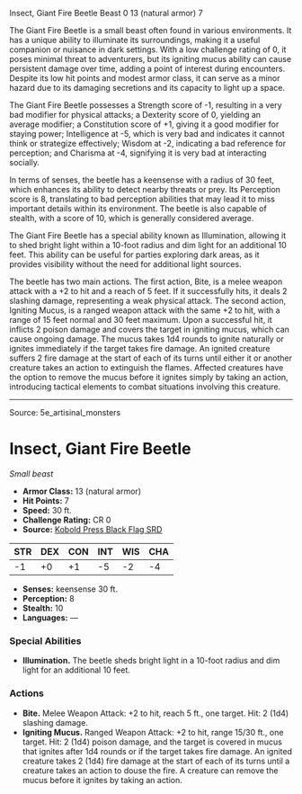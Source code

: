 <MonsterName/>Insect, Giant Fire Beetle</MonsterName>
<CreatureType/>Beast</CreatureType>
<CR/>0</CR>
<AC/>13 (natural armor)</AC>
<HP/>7</HP>
<summary>The Giant Fire Beetle is a small beast often found in various environments. It has a unique ability to illuminate its surroundings, making it a useful companion or nuisance in dark settings. With a low challenge rating of 0, it poses minimal threat to adventurers, but its igniting mucus ability can cause persistent damage over time, adding a point of interest during encounters. Despite its low hit points and modest armor class, it can serve as a minor hazard due to its damaging secretions and its capacity to light up a space.</summary>

<detail>

The Giant Fire Beetle possesses a Strength score of -1, resulting in a very bad modifier for physical attacks; a Dexterity score of 0, yielding an average modifier; a Constitution score of +1, giving it a good modifier for staying power; Intelligence at -5, which is very bad and indicates it cannot think or strategize effectively; Wisdom at -2, indicating a bad reference for perception; and Charisma at -4, signifying it is very bad at interacting socially. 

In terms of senses, the beetle has a keensense with a radius of 30 feet, which enhances its ability to detect nearby threats or prey. Its Perception score is 8, translating to bad perception abilities that may lead it to miss important details within its environment. The beetle is also capable of stealth, with a score of 10, which is generally considered average.

The Giant Fire Beetle has a special ability known as Illumination, allowing it to shed bright light within a 10-foot radius and dim light for an additional 10 feet. This ability can be useful for parties exploring dark areas, as it provides visibility without the need for additional light sources.

The beetle has two main actions. The first action, Bite, is a melee weapon attack with a +2 to hit and a reach of 5 feet. If it successfully hits, it deals 2 slashing damage, representing a weak physical attack. The second action, Igniting Mucus, is a ranged weapon attack with the same +2 to hit, with a range of 15 feet normal and 30 feet maximum. Upon a successful hit, it inflicts 2 poison damage and covers the target in igniting mucus, which can cause ongoing damage. The mucus takes 1d4 rounds to ignite naturally or ignites immediately if the target takes fire damage. An ignited creature suffers 2 fire damage at the start of each of its turns until either it or another creature takes an action to extinguish the flames. Affected creatures have the option to remove the mucus before it ignites simply by taking an action, introducing tactical elements to combat situations involving this creature.</detail>



---

Source: 5e_artisinal_monsters

# Insect, Giant Fire Beetle

*Small beast*

- **Armor Class:** 13 (natural armor)
- **Hit Points:** 7
- **Speed:** 30 ft.
- **Challenge Rating:** CR 0
- **Source:** [Kobold Press Black Flag SRD](https://koboldpress.com/black-flag-roleplaying/)

| STR | DEX | CON | INT | WIS | CHA |
| --- | --- | --- | --- | --- | --- |
| -1 | +0 | +1 | -5 | -2 | -4 |

- **Senses:** keensense 30 ft.
- **Perception:** 8
- **Stealth:** 10
- **Languages:** —

### Special Abilities

- **Illumination.** The beetle sheds bright light in a 10-foot radius and dim light for an additional 10 feet.

### Actions

- **Bite.** Melee Weapon Attack: +2 to hit, reach 5 ft., one target. Hit: 2 (1d4) slashing damage.
- **Igniting Mucus.** Ranged Weapon Attack: +2 to hit, range 15/30 ft., one target. Hit: 2 (1d4) poison damage, and the target is covered in mucus that ignites after 1d4 rounds or if the target takes fire damage. An ignited creature takes 2 (1d4) fire damage at the start of each of its turns until a creature takes an action to douse the fire. A creature can remove the mucus before it ignites by taking an action.



